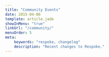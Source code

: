 ```yaml
---
title: "Community Events"
date: 2015-04-06
template: article.jade
showInMenu: "true"
linkUrl: "/community/"
menuOrder: 5
meta:
    keywords: "respoke, changelog"
    description: "Recent changes to Respoke."
---
```


